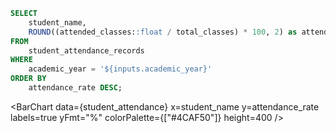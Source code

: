 ```sql student_attendance
SELECT
    student_name,
    ROUND((attended_classes::float / total_classes) * 100, 2) as attendance_rate
FROM
    student_attendance_records
WHERE
    academic_year = '${inputs.academic_year}'
ORDER BY
    attendance_rate DESC;
```

<BarChart
    data={student_attendance}
    x=student_name
    y=attendance_rate
    labels=true
    yFmt="%"
    colorPalette={["#4CAF50"]}
    height=400
/>